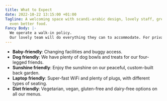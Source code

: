 ```yaml
---
title: What to Expect
date: 2022-10-22 13:15:00 +01:00
Tagline: A welcoming space with scandi-arabic design, lovely staff, great drinks and
  even better food.
Fancy Body: |-
  We operate a walk-in policy.
  Our lovely team will do everything they can to accommodate. For private parties or events, please get in touch.
---
```


* **Baby-friendly**: Changing facilities and buggy access.
* **Dog friendly**: We have plenty of dog bowls and treats for our four-legged friends.
* **Sunshine friendly**: Enjoy the sunshine on our peaceful, custom-built back garden.
* **Laptop friendly**: Super-fast WiFi and plenty of plugs, with different types of seating.
* **Diet friendly**: Vegetarian, vegan, gluten-free and dairy-free options on all our menus.